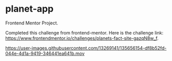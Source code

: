 # planet-app
Frontend Mentor Project.

Completed this challenge from frontend-mentor. Here is the challenge link: https://www.frontendmentor.io/challenges/planets-fact-site-gazqN8w_f.


https://user-images.githubusercontent.com/13269141/135656154-df8b52fd-044e-4d1a-9419-346441ea641b.mov

